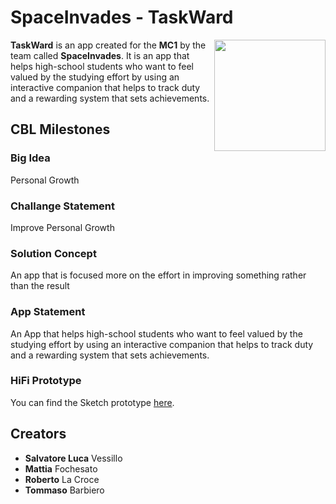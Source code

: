 
# SpaceInvades - TaskWard 

<img src="https://png2.cleanpng.com/sh/32277bd5a417244d125dcd9508f874f4/L0KzQYm3VcAzN511j5H0aYP2gLBuTgNxaZRqRdt3dnHndcP6TfdmfF5qjtd3LYbsdLb2TfdidZYye9H2cIX3dcO0ifNwdqQygNHwcz24cbaCgcY3PGFneatuMD61QoO5UMEzQWI6Sqc7NkG8QoW3VMc5NqFzf3==/kisspng-space-invaders-get-even-video-game-computer-icons-hogs-5ae9a6640ba9e0.2222012915252619240478.png" align="right"
     width="178" height="178">

**TaskWard** is an app created for the **MC1** by the team called **SpaceInvades**.
It is an app that helps high-school students who want to feel valued by the studying effort by using an interactive companion that helps to track duty and a rewarding system that sets achievements.

## CBL Milestones
### Big Idea
Personal Growth

### Challange Statement
Improve Personal Growth

### Solution Concept
An app that is focused more on the effort in improving something rather than the result

### App Statement
An App that helps high-school students who want to feel valued by the studying effort by using an interactive companion that helps to track duty and a rewarding system that sets achievements.

### HiFi Prototype
You can find the Sketch prototype [here](https://www.sketch.com/s/b42adb51-e4de-4a3e-bd4b-79eb3cb1d829).

## Creators

* **Salvatore Luca** Vessillo
* **Mattia** Fochesato
* **Roberto** La Croce
* **Tommaso** Barbiero

